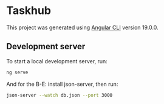 # Taskhub

This project was generated using [Angular CLI](https://github.com/angular/angular-cli) version 19.0.0.

## Development server

To start a local development server, run:

```bash
ng serve
```

And for the B-E:
install json-server, then run:
```bash
json-server --watch db.json --port 3000
```
